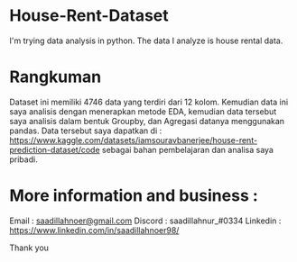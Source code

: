 # House-Rent-Dataset
I'm trying data analysis in python. The data I analyze is house rental data.

# Rangkuman
Dataset ini memiliki  4746 data yang terdiri dari 12 kolom. Kemudian data ini saya analisis dengan menerapkan metode EDA, kemudian data tersebut saya analisis dalam bentuk Groupby, dan Agregasi datanya menggunakan pandas. Data tersebut saya dapatkan di : https://www.kaggle.com/datasets/iamsouravbanerjee/house-rent-prediction-dataset/code sebagai bahan pembelajaran dan analisa saya pribadi.

# More information and business :
Email : saadillahnoer@gmail.com Discord : saadillahnur_#0334 Linkedin : https://www.linkedin.com/in/saadillahnoer98/

Thank you 
